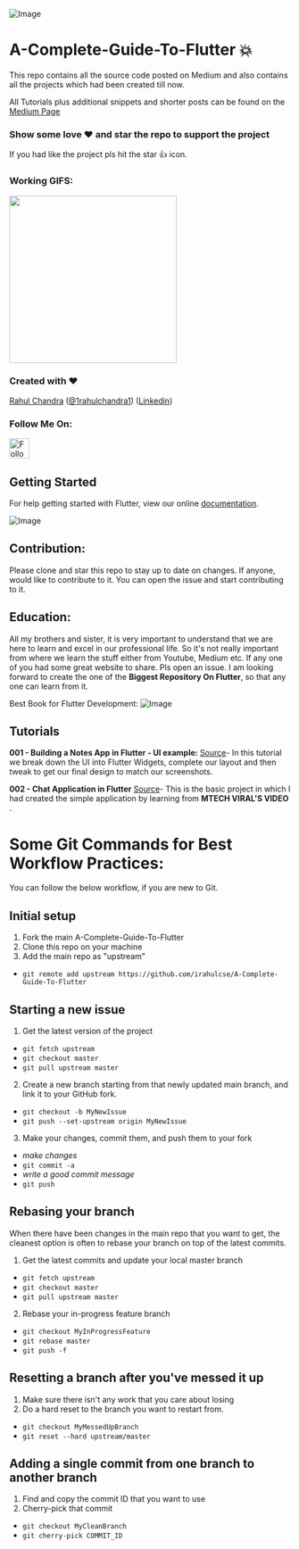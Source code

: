 ![Image](assets/banner.png)

# A-Complete-Guide-To-Flutter :boom:
This repo contains all the source code posted on Medium and also contains all the projects which had been created till now.

All Tutorials plus additional snippets and shorter posts can be found on the [Medium Page](https://medium.com/boring-apps)

### Show some love :heart: and star the repo to support the project

If you had like the project pls hit the star :+1: icon.

### Working GIFS:
<img src="image/chatapplication.gif" height="300em" />

### Created with :heart:

[Rahul Chandra](https://github.com/irahulcse) ([@1rahulchandra1](https://www.twitter.com/1rahulchandra)) ([Linkedin](https://www.linkedin.com/in/rahul-chandra-a8371b11b/))

### Follow Me On:

<a href='https://twitter.com/1rahulchandra1' target='_blank'><img height='60' style='border:0px;height:36px;' src='http://victoryoutreach.org/wp-content/uploads/2014/11/follow-us-on-twitter.png' border='0' alt='Follow us on Twitter' /></a>

## Getting Started

For help getting started with Flutter, view our online
[documentation](https://flutter.dev/).

![Image](assets/flutterdevelopment.jpg)



## Contribution:
Please clone and star this repo to stay up to date on changes. If anyone, would like to contribute to it. You can open the issue and start contributing to it.

## Education:
All my brothers and sister, it is very important to understand that we are here to learn and excel in our professional life. So it's not really important from where we learn the stuff either from Youtube, Medium etc. If any one of you had some great website to share. Pls open an issue. I am looking forward to create the one of the **Biggest Repository On Flutter**, so that any one can learn from it.

Best Book for Flutter Development:
![Image](assets/bestbook.jpg)


## Tutorials

**001 - Building a Notes App in Flutter - UI example:** [Source]()- In this tutorial we break down the UI into Flutter Widgets, complete our layout and then tweak to get our final design to match our screenshots.

**002 - Chat Application in Flutter** [Source]()- This is the basic project in which I had created the simple application by learning from **MTECH VIRAL'S VIDEO** .




# Some Git Commands for Best Workflow Practices: 
You can follow the below workflow, if you are new to Git. 

## Initial setup
1. Fork the main A-Complete-Guide-To-Flutter
2. Clone this repo on your machine
3. Add the main repo as "upstream"
  * `git remote add upstream https://github.com/irahulcse/A-Complete-Guide-To-Flutter`

## Starting a new issue
1. Get the latest version of the project
  * `git fetch upstream`
  * `git checkout master`
  * `git pull upstream master`

2. Create a new branch starting from that newly updated main branch, and link it to your GitHub fork.
  * `git checkout -b MyNewIssue`
  * `git push --set-upstream origin MyNewIssue`

3. Make your changes, commit them, and push them to your fork
  * *make changes*
  * `git commit -a`
  * *write a good commit message*
  * `git push`

## Rebasing your branch
When there have been changes in the main repo that you want to get, the cleanest option is often to rebase your branch on top of the latest commits.

1. Get the latest commits and update your local master branch
  * `git fetch upstream`
  * `git checkout master`
  * `git pull upstream master`

2. Rebase your in-progress feature branch
  * `git checkout MyInProgressFeature`
  * `git rebase master`
  * `git push -f`

## Resetting a branch after you've messed it up
1. Make sure there isn't any work that you care about losing
2. Do a hard reset to the branch you want to restart from.
  * `git checkout MyMessedUpBranch`
  * `git reset --hard upstream/master`

## Adding a single commit from one branch to another branch
1. Find and copy the commit ID that you want to use
2. Cherry-pick that commit
  * `git checkout MyCleanBranch`
  * `git cherry-pick COMMIT_ID`
